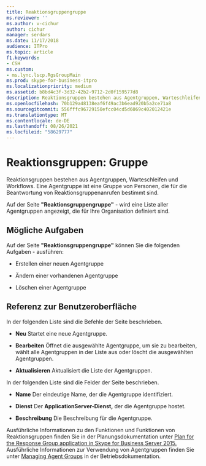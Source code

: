 ```yaml
---
title: Reaktionsgruppengruppe
ms.reviewer: ''
ms.author: v-cichur
author: cichur
manager: serdars
ms.date: 11/17/2018
audience: ITPro
ms.topic: article
f1.keywords:
- CSH
ms.custom:
- ms.lync.lscp.RgsGroupMain
ms.prod: skype-for-business-itpro
ms.localizationpriority: medium
ms.assetid: b8bd4c3f-3d32-42b2-9712-2d0f159577d8
description: Reaktionsgruppen bestehen aus Agentgruppen, Warteschleifen und Workflows. Eine Agentgruppe ist eine Gruppe von Personen, die für die Beantwortung von Reaktionsgruppenanrufen bestimmt sind.
ms.openlocfilehash: 70b129a48138eaf6f49ac3b6ead920b5a2ce71a8
ms.sourcegitcommit: 556fffc96729150efcc04cd5d6069c402012421e
ms.translationtype: MT
ms.contentlocale: de-DE
ms.lasthandoff: 08/26/2021
ms.locfileid: "58629777"
---
```

# <a name="response-groups-group"></a>Reaktionsgruppen: Gruppe

Reaktionsgruppen bestehen aus Agentgruppen, Warteschleifen und Workflows. Eine Agentgruppe ist eine Gruppe von Personen, die für die Beantwortung von Reaktionsgruppenanrufen bestimmt sind.

Auf der Seite **"Reaktionsgruppengruppe"**  -   wird eine Liste aller Agentgruppen angezeigt, die für Ihre Organisation definiert sind.

## <a name="tasks-you-can-perform"></a>Mögliche Aufgaben

Auf der Seite **"Reaktionsgruppengruppe"** können Sie die folgenden Aufgaben  -   ausführen:

- Erstellen einer neuen Agentgruppe

- Ändern einer vorhandenen Agentgruppe

- Löschen einer Agentgruppe

## <a name="ui-reference"></a>Referenz zur Benutzeroberfläche

In der folgenden Liste sind die Befehle der Seite beschrieben.

- **Neu** Startet eine neue Agentgruppe.

- **Bearbeiten** Öffnet die ausgewählte Agentgruppe, um sie zu bearbeiten, wählt alle Agentgruppen in der Liste aus oder löscht die ausgewählten Agentgruppen.

- **Aktualisieren** Aktualisiert die Liste der Agentgruppen.

In der folgenden Liste sind die Felder der Seite beschrieben.

- **Name** Der eindeutige Name, der die Agentgruppe identifiziert.

- **Dienst** Der **ApplicationServer-Dienst,** der die Agentgruppe hostet.

- **Beschreibung** Die Beschreibung für die Agentgruppe.

Ausführliche Informationen zu den Funktionen und Funktionen von Reaktionsgruppen finden Sie in der Planungsdokumentation unter [Plan for the Response Group application in Skype for Business Server 2015.](../../plan-your-deployment/enterprise-voice-solution/response-group.md) Ausführliche Informationen zur Verwendung von Agentgruppen finden Sie unter [Managing Agent Groups](/previous-versions/office/lync-server-2013/lync-server-2013-managing-response-group-agent-groups) in der Betriebsdokumentation.